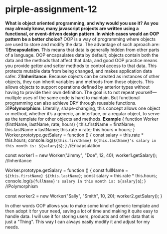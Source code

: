 # pirple-assignment-12
**What is object oriented programming, and why would you use it? As you may already know, many javascript projects are written using a functional, or event-driven design pattern. In which cases would an OOP pattern be a better choice?**
OOP is a way of programming where objects are used to store and modify the data. The advantage of such aproach are:
1)**Encapsulation**. This means that data is generally hidden from other parts of a language.
OOP encapsulates data by default; objects contain both the data and the methods that affect that data, and good OOP practice means you provide getter and setter methods to control access to that data. This protects mutable data from being changed, and makes application data safer. 
2)**Inheritance**. Because objects can be created as instances of other objects, they can inherit variables and methods from those objects. This allows objects to support operations defined by anterior types without having to provide their own definition. The goal is to not repeat yourself—multiple uses of the same code is hard to maintain. But functional programming can also achieve DRY through reusable functions. 
3)**Polymorphism**. Literally, shape-changing, this concept allows one object or method, whether it’s a generic, an interface, or a regular object, to serve as the template for other objects and methods. 
**Example**
{
  function Worker (firstName, lastName, rate, hours) {
    this.firstName = firstName;
    this.lastName = lastName;
    this.rate = rate;
    this.hours = hours;
}
  Worker.prototype.getSalary = function () {
    const salary = this.rate * this.hours;
    console.log(`${this.firstName} ${this.lastName}'s salary in this month is: ${salary}$`);
  }
//Encapsulation

  const worker1 = new Worker("Jimmy", "Doe", 12, 40);
  worker1.getSalary();
//Inheritance

  Worker.prototype.getSalary = function () {
    const fullName = `${this.firstName} ${this.lastName}`;
    const salary = this.rate * this.hours;
    console.log(`${fullName}'s salary in this month is: ${salary}$`);
  }
  //Polymorphism
  
  const worker2 = new Worker("Sally", "Smith", 10, 20);
  worker2.getSalary();
}

In other words OOP allows you to make some kind of generic template and then adopt it for your need, saving a lot of time and making it quite easy to handle data.
I will use it for storing users, products and other data that is just a "Thing".
This way I can always easily modify it and adjust for my needs.
